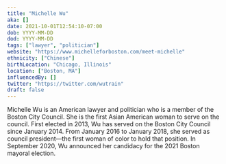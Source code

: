 ```yaml
---
title: "Michelle Wu"
aka: []
date: 2021-10-01T12:54:10-07:00
dob: YYYY-MM-DD
dod: YYYY-MM-DD
tags: ["lawyer", "politician"]
website: "https://www.michelleforboston.com/meet-michelle"
ethnicity: ["Chinese"]
birthLocation: "Chicago, Illinois"
location: ["Boston, MA"]
influencedBy: []
twitter: "https://twitter.com/wutrain"
draft: false
---
```

Michelle Wu is an American lawyer and politician who is a member of the Boston City Council. She is the first Asian American woman to serve on the council. First elected in 2013, Wu has served on the Boston City Council since January 2014. From January 2016 to January 2018, she served as council president—the first woman of color to hold that position. In September 2020, Wu announced her candidacy for the 2021 Boston mayoral election.


